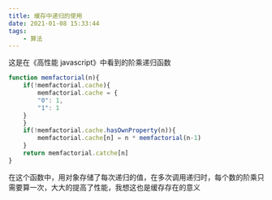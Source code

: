 ```yaml
---
title: 缓存中递归的使用
date: 2021-01-08 15:33:44
tags:
    - 算法
---
```


这是在《高性能 javascript》中看到的阶乘递归函数
<!--more-->
```js
function memfactorial(n){
    if(!memfactorial.cache){
        memfactorial.cache = {
	    "0": 1,
	    "1": 1
	}
    }
    if(!memfactorial.cache.hasOwnProperty(n)){
        memfactorial.cache[n] = n * memfactorial(n-1)
    }
    return memfactorial.catche[n]
}
```
在这个函数中，用对象存储了每次递归的值，在多次调用递归时，每个数的阶乘只需要算一次，大大的提高了性能，我想这也是缓存存在的意义
